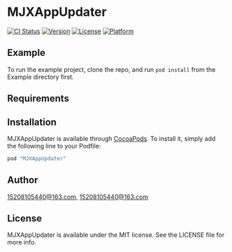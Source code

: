 # MJXAppUpdater

[![CI Status](http://img.shields.io/travis/15208105440@163.com/MJXAppUpdater.svg?style=flat)](https://travis-ci.org/15208105440@163.com/MJXAppUpdater)
[![Version](https://img.shields.io/cocoapods/v/MJXAppUpdater.svg?style=flat)](http://cocoapods.org/pods/MJXAppUpdater)
[![License](https://img.shields.io/cocoapods/l/MJXAppUpdater.svg?style=flat)](http://cocoapods.org/pods/MJXAppUpdater)
[![Platform](https://img.shields.io/cocoapods/p/MJXAppUpdater.svg?style=flat)](http://cocoapods.org/pods/MJXAppUpdater)

## Example

To run the example project, clone the repo, and run `pod install` from the Example directory first.

## Requirements

## Installation

MJXAppUpdater is available through [CocoaPods](http://cocoapods.org). To install
it, simply add the following line to your Podfile:

```ruby
pod "MJXAppUpdater"
```

## Author

15208105440@163.com, 15208105440@163.com

## License

MJXAppUpdater is available under the MIT license. See the LICENSE file for more info.
